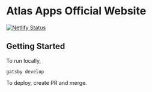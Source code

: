 # Atlas Apps Official Website

[![Netlify Status](https://api.netlify.com/api/v1/badges/7c1c693d-ecde-434b-ab91-d4da9a7e28ee/deploy-status)](https://app.netlify.com/sites/frosty-ritchie-0fa1ab/deploys)

## Getting Started

To run locally,

```
gatsby develop
```

To deploy, create PR and merge.
